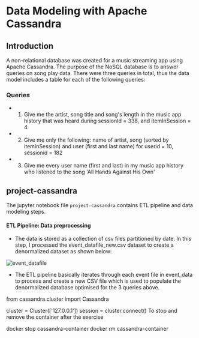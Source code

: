 # Data Modeling with Apache Cassandra

## Introduction

A non-relational database was created for a music streaming app using Apache Cassandra. The purpose of the NoSQL database is to answer queries on song play data. There were three queries in total, thus the data model includes a table for each of the following queries:

### Queries

- 1) Give me the artist, song title and song's length in the music app history that was heard during sessionId = 338, and itemInSession = 4

- 2) Give me only the following: name of artist, song (sorted by itemInSession) and user (first and last name) for userid = 10, sessionid = 182

- 3) Give me every user name (first and last) in my music app history who listened to the song 'All Hands Against His Own'

## project-cassandra

The jupyter notebook file `project-cassandra` contains ETL pipeline and data modeling steps.

#### ETL Pipeline: Data preprocessing

- The data is stored as a collection of csv files partitioned by date. In this step, I processed the event_datafile_new.csv dataset to create a denormalized dataset as shown below:

![event_datafile](https://user-images.githubusercontent.com/66845704/187158899-fef6b9f3-2ba6-4eba-b8ee-b3bd3f567e7c.png)

- The ETL pipeline basically iterates through each event file in event_data to process and create a new CSV file which is used to populate the denormalized database optimised for the 3 queries above. 



from cassandra.cluster import Cassandra

cluster = Cluster(['127.0.0.1'])
session = cluster.connect()
To stop and remove the container after the exercise

docker stop cassandra-container
docker rm cassandra-container
